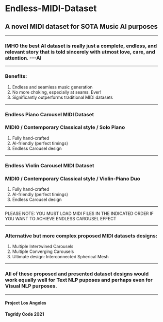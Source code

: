 # Endless-MIDI-Dataset
## A novel MIDI dataset for SOTA Music AI purposes

***

### IMHO the best AI dataset is really just a complete, endless, and relevant story that is told sincerely with utmost love, care, and attention. ---Al

***

### Benefits:

1) Endless and seamless music generation
2) No more choking, especially at seams. Ever!
3) Significantly outperforms traditional MIDI datasets

***

### Endless Piano Carousel MIDI Dataset
### MIDI0 / Contemporary Classical style / Solo Piano

1) Fully hand-crafted
2) AI-friendly (perfect timings)
3) Endless Carousel design

***

### Endless Violin Carousel MIDI Dataset
### MIDI0 / Contemporary Classical style / Violin-Piano Duo

1) Fully hand-crafted
2) AI-friendly (perfect timings)
3) Endless Carousel design

***

PLEASE NOTE: YOU MUST LOAD MIDI FILES IN THE INDICATED ORDER IF YOU WANT TO ACHIEVE ENDLESS CAROUSEL EFFECT

***
### Alternative but more complex proposed MIDI datasets designs:

1) Multiple Intertwined Carousels
2) Multiple Converging Carousels
3) Ultimate design: Interconnected Spherical Mesh

***

### All of these proposed and presented dataset designs would work equally well for Text NLP puposes and perhaps even for Visual NLP purposes.

***

#### Project Los Angeles
#### Tegridy Code 2021
